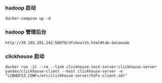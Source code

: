 ### hadoop 启动

````
docker-compose up -d
````

### hadoop 管理后台

````
http://39.105.201.242:50070/dfshealth.html#tab-datanode
````

### clickhouse 启动

````
docker run -it --rm --link clickhouse-test-server:clickhouse-server yandex/clickhouse-client --host clickhouse-server -e "LIBHDFS3_CONF=/etc/clickhouse-server/hdfs-client.xml"

````

